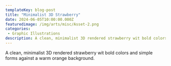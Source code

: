 ```yaml
---
templateKey: blog-post
title: "Minimalist 3D Strawberry"
date: 2024-06-05T10:00:00.000Z
featuredimage: /img/arts/misc/Asset-2.png
categories:
 - Graphic Illustrations 
description: A clean, minimalist 3D rendered strawberry wit bold colors and simple forms against a warm orange background.
---
```


A clean, minimalist 3D rendered strawberry wit bold colors and simple forms against a warm orange background.
